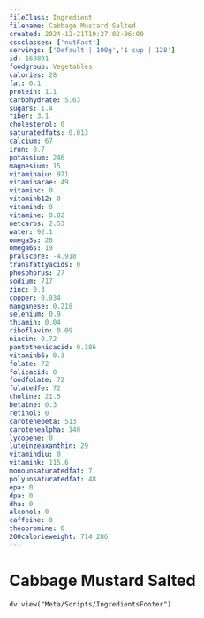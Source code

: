 ```yaml
---
fileClass: Ingredient
filename: Cabbage Mustard Salted
created: 2024-12-21T19:27:02-06:00
cssclasses: ['nutFact']
servings: ['Default | 100g','1 cup | 128']
id: 169891
foodgroup: Vegetables
calories: 28
fat: 0.1
protein: 1.1
carbohydrate: 5.63
sugars: 1.4
fiber: 3.1
cholesterol: 0
saturatedfats: 0.013
calcium: 67
iron: 0.7
potassium: 246
magnesium: 15
vitaminaiu: 971
vitaminarae: 49
vitaminc: 0
vitaminb12: 0
vitamind: 0
vitamine: 0.02
netcarbs: 2.53
water: 92.1
omega3s: 26
omega6s: 19
pralscore: -4.918
transfattyacids: 0
phosphorus: 27
sodium: 717
zinc: 0.3
copper: 0.034
manganese: 0.218
selenium: 0.9
thiamin: 0.04
riboflavin: 0.09
niacin: 0.72
pantothenicacid: 0.186
vitaminb6: 0.3
folate: 72
folicacid: 0
foodfolate: 72
folatedfe: 72
choline: 21.5
betaine: 0.3
retinol: 0
carotenebeta: 513
carotenealpha: 140
lycopene: 0
luteinzeaxanthin: 29
vitamindiu: 0
vitamink: 115.6
monounsaturatedfat: 7
polyunsaturatedfat: 48
epa: 0
dpa: 0
dha: 0
alcohol: 0
caffeine: 0
theobromine: 0
200calorieweight: 714.286
---
```


# Cabbage Mustard Salted

```dataviewjs
dv.view("Meta/Scripts/IngredientsFooter")
```